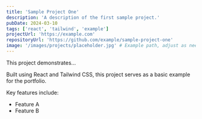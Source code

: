 ```yaml
---
title: 'Sample Project One'
description: 'A description of the first sample project.'
pubDate: 2024-03-10
tags: ['react', 'tailwind', 'example']
projectUrl: 'https://example.com'
repositoryUrl: 'https://github.com/example/sample-project-one'
image: '/images/projects/placeholder.jpg' # Example path, adjust as needed
---
```


This project demonstrates...

Built using React and Tailwind CSS, this project serves as a basic example for the portfolio.

Key features include:
- Feature A
- Feature B 